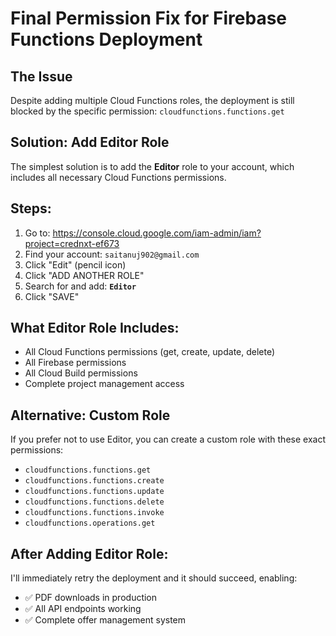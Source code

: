 # Final Permission Fix for Firebase Functions Deployment

## The Issue
Despite adding multiple Cloud Functions roles, the deployment is still blocked by the specific permission: `cloudfunctions.functions.get`

## Solution: Add Editor Role
The simplest solution is to add the **Editor** role to your account, which includes all necessary Cloud Functions permissions.

## Steps:
1. Go to: https://console.cloud.google.com/iam-admin/iam?project=crednxt-ef673
2. Find your account: `saitanuj902@gmail.com` 
3. Click "Edit" (pencil icon)
4. Click "ADD ANOTHER ROLE"
5. Search for and add: **`Editor`**
6. Click "SAVE"

## What Editor Role Includes:
- All Cloud Functions permissions (get, create, update, delete)
- All Firebase permissions
- All Cloud Build permissions
- Complete project management access

## Alternative: Custom Role
If you prefer not to use Editor, you can create a custom role with these exact permissions:
- `cloudfunctions.functions.get`
- `cloudfunctions.functions.create` 
- `cloudfunctions.functions.update`
- `cloudfunctions.functions.delete`
- `cloudfunctions.functions.invoke`
- `cloudfunctions.operations.get`

## After Adding Editor Role:
I'll immediately retry the deployment and it should succeed, enabling:
- ✅ PDF downloads in production
- ✅ All API endpoints working
- ✅ Complete offer management system